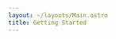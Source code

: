 ```yaml
---
layout: ~/layouts/Main.astro
title: Getting Started
---
```

<!-- Attempt to get the Starting page right,  -->